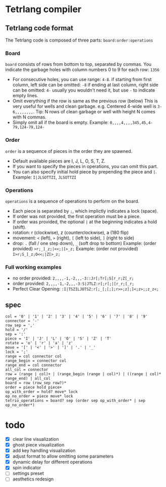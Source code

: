 # Tetrlang compiler

## Tetrlang code format
The Tetrlang code is composed of three parts:
`board:order:operations`
### Board
`board` consists of rows from bottom to top, separated by commas.
You indicate the garbage holes with column numbers 0 to 9 for each row: `1356`
- For consecutive holes, you can use range: `4-8`.
  if starting from first column, left side can be omitted: `-8`
  if ending at last column, right side can be omitted: `4-`
  usually you wouldn't need it, but use `-` to indicate empty lines.
- Omit everything if the row is same as the previous row (below)
  This is very useful for wells and clean garbage.
  e.g. Centered 4-wide well is `3-6,,,,,,,,`.
  Tip: N rows of clean garbage or well with height N comes with N commas.
- Simply omit all if the board is empty.
Example: `0,,,,4,,,,345,45,4-79,124-79,124-`
### Order
`order` is a sequence of pieces in the order they are spawned.
- Default available pieces are I, J, L, O, S, T, Z.
- If you want to specify the pieces in operations, you can omit this part.
- You can also specify initial hold piece by prepending the piece and `|`.
Example: `I|JLSOTTZI`, `JLSOTTZI`
### Operations
`operations` is a sequence of operations to perform on the board.
- Each piece is separated by `;`, which implictly indicates a lock (space).
- If order was not provided, the first operation must be a piece.
- If order was provided, the optional `|` at the beginning indicates a hold (shift).
- rotation: r (clockwise), z (counterclockwise), a (180 flip)
- movement: `<` (left), `>` (right), `[` (left to side), `]` (right to side)
- drop: `.` (fall / one step down), `_` (soft drop to bottom)
Example: (order provided) `>r;_]_z;|<<;|[>_z;`
Example: (order not provided) `I>r;S_]_z;O<<;|Z[>_z;`
### Full working examples
- no order provided: `2,,,,-1,-2,,,-3::Jr[;Tr[;S[r_r;Z[_r;`
- order provided:  `2,,,,-1,-2,,,-3:S|JTLZ:r[;r[;|[r_r;[_r;`
- Perfect Clear Opening: `:I|TSZILJOTSZ:r[;_[;[;];r>>;z];]<;z>;;z_z<;`

## spec
```
col = '0' | '1' | '2' | '3' | '4' | '5' | '6' | '7' | '8' | '9'
connector = '-'
row_sep = ','
hold = '/'
sep = ':'
piece = 'I' | 'J' | 'L' | 'O' | 'S' | 'Z' | 'T'
rotate = 'o' | 'r' | 'a' | 'z'
move = '[' | '<' | '>' | ']' | '.' | '_'
lock = ';'
range = col connector col
range_begin = connector col
range_end = col connector
all_col = connector
row = (range | col)+ | (range_begin (range | col)*) | ((range | col)* range_end) | all_col
board = row (row_sep row?)*
order = piece hold piece+
op_with_order = hold? move* lock
op_no_order = piece move* lock
tetrio_operations = board? sep (order sep op_with_order* | sep op_no_order*)
```

# todo
- [x] clear line visualization
- [x] ghost piece visualization
- [x] add key handling visualization
- [x] adjust format to allow omitting some parameters
- [x] dynamic delay for different operations
- [x] spin indicator
- [ ] settings preset
- [ ] aesthetics redesign
